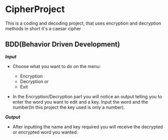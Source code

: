 # CipherProject

This is a coding and decoding project, that uses encryption and decryption methods
in short it's a caesar cipher

## BDD(Behavior Driven Development)

***Input***

* Choose what you want to do on the menu:
  * Encryption
  * Decryption or
  * Exit
  
* In the Encryption/Decryption part you will notice an output telling you to enter the word you want to edit and a key.
  Input the word and the number(In this project the key used is only a number).
  
***Output***

* After inputting the name and key required you will receive the decrypted or encrypted word you wanted.